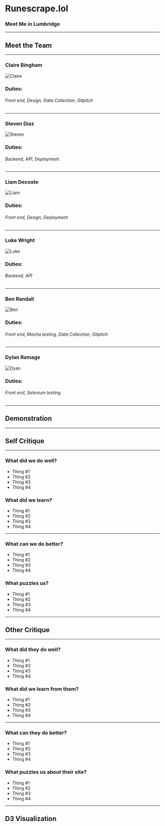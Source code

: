 # Runescrape.lol
### Meet Me in Lumbridge

---

## Meet the Team

---

### Claire Bingham
![Claire](backend/app/static/img/claire.png)

### Duties:
###### Front end, Design, Data Collection, Gitpitch
---

### Steven Diaz
![Steven](backend/app/static/img/steven.jpg)

### Duties:
###### Backend, API, Deployment

---

### Liam Decoste
![Liam](backend/app/static/img/liam.jpg)

### Duties:
###### Front end, Design, Deployment
---

### Luke Wright
![Luke](backend/app/static/img/luke.jpg)

### Duties:
###### Backend, API
---

### Ben Randall
![Ben](backend/app/static/img/ben.png)

### Duties:
###### Front end, Mocha testing, Data Collection, Gitpitch
---

### Dylan Ramage
![Dyan](backend/app/static/img/dylan.jpg)

### Duties: 
###### Front end, Selenium testing

---

## Demonstration

---

## Self Critique

---

### What did we do well?

* Thing #1
* Thing #2
* Thing #3
* Thing #4

### What did we learn?

* Thing #1
* Thing #2
* Thing #3
* Thing #4

---

### What can we do better?

* Thing #1
* Thing #2
* Thing #3
* Thing #4

### What puzzles us?

* Thing #1
* Thing #2
* Thing #3
* Thing #4

---

## Other Critique

---

### What did they do well?

* Thing #1
* Thing #2
* Thing #3
* Thing #4

### What did we learn from them?

* Thing #1
* Thing #2
* Thing #3
* Thing #4

---

### What can they do better?

* Thing #1
* Thing #2
* Thing #3
* Thing #4

### What puzzles us about their site?

* Thing #1
* Thing #2
* Thing #3
* Thing #4

---

## D3 Visualization


